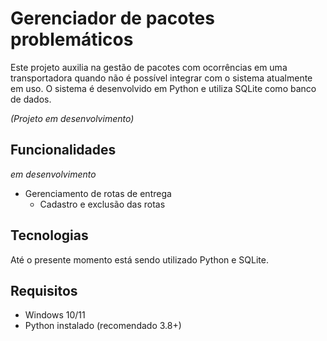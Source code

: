 # Gerenciador de pacotes problemáticos

Este projeto auxilia na gestão de pacotes com ocorrências em uma transportadora quando não é possível integrar com o sistema atualmente em uso. O sistema é desenvolvido em Python e utiliza SQLite como banco de dados.

_(Projeto em desenvolvimento)_

## Funcionalidades
*em desenvolvimento*  
- Gerenciamento de rotas de entrega
  - Cadastro e exclusão das rotas

## Tecnologias
Até o presente momento está sendo utilizado Python e SQLite.

## Requisitos
- Windows 10/11
- Python instalado (recomendado 3.8+)


